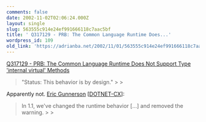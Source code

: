 ```yaml
---
comments: false
date: 2002-11-02T02:06:24.000Z
layout: single
slug: 563555c914e24ef991666118c7aac5bf
title: ' Q317129 - PRB: The Common Language Runtime Does...'
wordpress_id: 109
old_link: 'https://adrianba.net/2002/11/01/563555c914e24ef991666118c7aac5bf/'
---
```

[
Q317129 - PRB: The Common Language Runtime Does Not Support Type
'internal virtual' Methods](http://support.microsoft.com/default.aspx?scid=kb;en-us;Q317129)

<blockquote>"Status: This behavior is by design."
> 
> </blockquote>

Apparently not.
[
Eric Gunnerson](http://discuss.develop.com/archives/wa.exe?A2=ind0210e&L=dotnet-cx&T=0&F=&S=&P=1380)
[[DOTNET-CX](http://discuss.develop.com/archives/dotnet-cx.html)]:

<blockquote>In 1.1, we've changed the runtime behavior [...]
and removed the warning.
> 
> </blockquote>
